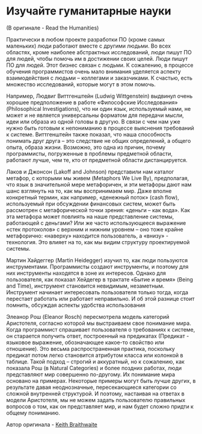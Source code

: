 # Изучайте гуманитарные науки
(В оригинале - Read the Humanities)

Практически в любом проекте разработки ПО (кроме самых маленьких) люди работают вместе с другими людьми. Во всех областях, кроме наиболее абстрактных исследований, люди пишут ПО для людей, чтобы помочь им в достижении своих целей. Люди пишут ПО для людей. Этот бизнес связан с людьми. К сожалению, в процессе обучения программистов очень мало внимания уделяется аспекту взаимодействия с людьми – коллегами и заказчиками. К счастью, есть множество исследований, которые могут в этом помочь.

Например, Людвиг Виттгенштейн (Ludwig Wittgenstein) выдвинул очень хорошее предположение в работе «Философские Исследования» (Philosophical Investigations), что ни один язык, используемый нами, не может и не является универсальны форматом для передачи мысли, идеи или образа из одной головы в другую. В связи с чем нам уже нужно быть готовым к непониманию в процессе выяснения требований к системе. Виттгенштейн также показал, что наша способность понимать друг друга – это следствие не общих определений, а общего опыта, образа жизни. Возможно, это одна из причин, почему программисты, погруженные в проблемы предметной области, работают лучше, чем те, кто от предметной области дистанцируется.

Лаков и Джонсон (Lakoff and Johnson) представили нам каталог метафор, с которыми мы живем (Metaphors We Live By), предполагая, что язык в значительной мере метафоричен, и эти метафоры дают нам шанс взглянуть на то, как мы воспринимаем мир. Даже вполне конкретный термин, как например, «денежный поток» (cash flow), используемый при обсуждении финансовых систем, может быть рассмотрен с метафорической точки зрения: «деньги – как вода». Как эта метафора может повлиять на наше представление системы, работающей с деньгами? Или же часто использующееся выражение «стек протоколов» с верхним и нижним уровнем – оно тоже крайне метафорично: «наверху» находится пользователь, а «внизу» - технология. Это влияет на то, как мы видим структуру проектируемой системы.

Мартин Хайдеггер (Martin Heidegger) изучил то, как люди пользуются инструментами. Программисты создают инструменты, и поэтому для них инструменты находятся в зоне их интересов. Однако для пользователя, как показал Хейдегер в трактате «Бытие и время» (Being and Time), инструмент становится невидимым, незаметным. Инструмент начинает интересовать пользователя только тогда, когда перестает работать или работает неправильно. И об этой разнице стоит помнить, обсуждая аспекты удобства использования

Элеанор Рош (Eleanor Rosch) пересмотрела модель категорий Аристотеля, согласно которой мы выстраиваем свое понимание мира. Когда программист спрашивает пользователя о требованиях к системе, он старается получить ответ, построенный на предикатах (Предикат - языковое выражение, обозначающее какое-то свойство или отношение). Это весьма распространенная практика, поскольку предикат потом легко становится атрибутом класса или колонкой в таблице. Такой подход – строгий и аккуратный, но к сожалению, как показала Рош (в Natural Categories) и более поздних работах, люди представляют мир совершенно по-другому. Их понимание мира основано на примерах. Некоторые примеры могут быть лучше других, в результате давая неоднозначные, пересекающиеся категории со сложной внутренней структурой. И поэтому, настаивая на ответах в модели Аристотеля, мы не можем задать пользователю правильных вопросов о том, как он представляет мир, и нам будет сложно придти к общему пониманию.

Автор оригинала - [Keith Braithwaite](http://programmer.97things.oreilly.com/wiki/index.php/Keith_Braithwaite)